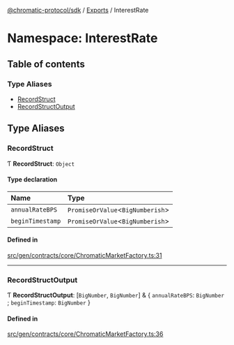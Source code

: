 [@chromatic-protocol/sdk](../README.md) / [Exports](../modules.md) / InterestRate

# Namespace: InterestRate

## Table of contents

### Type Aliases

- [RecordStruct](InterestRate.md#recordstruct)
- [RecordStructOutput](InterestRate.md#recordstructoutput)

## Type Aliases

### RecordStruct

Ƭ **RecordStruct**: `Object`

#### Type declaration

| Name | Type |
| :------ | :------ |
| `annualRateBPS` | `PromiseOrValue`<`BigNumberish`\> |
| `beginTimestamp` | `PromiseOrValue`<`BigNumberish`\> |

#### Defined in

[src/gen/contracts/core/ChromaticMarketFactory.ts:31](https://github.com/chromatic-protocol/sdk/blob/27c8c90/src/gen/contracts/core/ChromaticMarketFactory.ts#L31)

___

### RecordStructOutput

Ƭ **RecordStructOutput**: [`BigNumber`, `BigNumber`] & { `annualRateBPS`: `BigNumber` ; `beginTimestamp`: `BigNumber`  }

#### Defined in

[src/gen/contracts/core/ChromaticMarketFactory.ts:36](https://github.com/chromatic-protocol/sdk/blob/27c8c90/src/gen/contracts/core/ChromaticMarketFactory.ts#L36)
